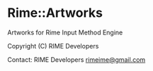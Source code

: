 # Rime::Artworks

Artworks for Rime Input Method Engine

Copyright (C) RIME Developers

Contact: RIME Developers <rimeime@gmail.com>

